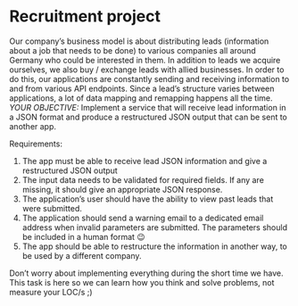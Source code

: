 Recruitment project
===========
Our company’s business model is about distributing leads (information about a job that needs to be done) to various companies all around Germany who could be interested in them.
In addition to leads we acquire ourselves, we also buy / exchange leads with allied businesses.
In order to do this, our applications are constantly sending and receiving information to and from various API endpoints. Since a lead’s structure varies between applications, a lot of data mapping and remapping happens all the time.
*YOUR OBJECTIVE:*
Implement a service that will receive lead information in a JSON format and produce a restructured JSON output that can be sent to another app.

Requirements:
1. The app must be able to receive lead JSON information and give a restructured JSON output
2. The input data needs to be validated for required fields. If any are missing, it should   give an appropriate JSON response.
3. The application’s user should have the ability to view past leads that were submitted.
4. The application should send a warning email to a dedicated email address when invalid parameters are submitted. The parameters should be included in a human format :wink:
5. The app should be able to restructure the information in another way, to be used by a different company.

Don’t worry about implementing everything during the short time we have. This task is here so we can learn how you think and solve problems, not measure your LOC/s ;)
